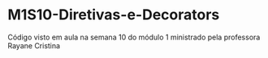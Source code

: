 # M1S10-Diretivas-e-Decorators
Código visto em aula na semana 10 do módulo 1 ministrado pela professora Rayane Cristina
